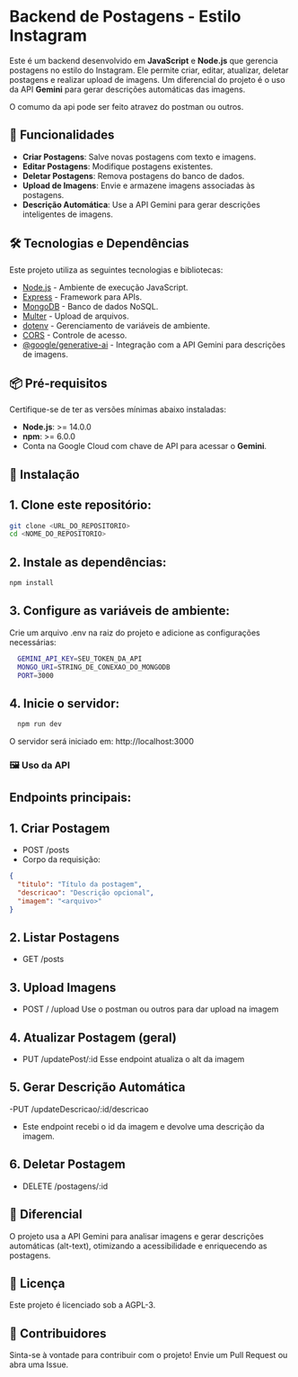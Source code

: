# Backend de Postagens - Estilo Instagram

Este é um backend desenvolvido em **JavaScript** e **Node.js** que gerencia postagens no estilo do Instagram. Ele permite criar, editar, atualizar, deletar postagens e realizar upload de imagens. Um diferencial do projeto é o uso da API **Gemini** para gerar descrições automáticas das imagens.

O comumo da api pode ser feito atravez do postman ou outros.

## 🚀 Funcionalidades

- **Criar Postagens**: Salve novas postagens com texto e imagens.
- **Editar Postagens**: Modifique postagens existentes.
- **Deletar Postagens**: Remova postagens do banco de dados.
- **Upload de Imagens**: Envie e armazene imagens associadas às postagens.
- **Descrição Automática**: Use a API Gemini para gerar descrições inteligentes de imagens.

## 🛠️ Tecnologias e Dependências

Este projeto utiliza as seguintes tecnologias e bibliotecas:

- [Node.js](https://nodejs.org/) - Ambiente de execução JavaScript.
- [Express](https://expressjs.com/) - Framework para APIs.
- [MongoDB](https://www.mongodb.com/) - Banco de dados NoSQL.
- [Multer](https://www.npmjs.com/package/multer) - Upload de arquivos.
- [dotenv](https://www.npmjs.com/package/dotenv) - Gerenciamento de variáveis de ambiente.
- [CORS](https://www.npmjs.com/package/cors) - Controle de acesso.
- [@google/generative-ai](https://www.npmjs.com/package/@google/generative-ai) - Integração com a API Gemini para descrições de imagens.

## 📦 Pré-requisitos

Certifique-se de ter as versões mínimas abaixo instaladas:

- **Node.js**: >= 14.0.0
- **npm**: >= 6.0.0
- Conta na Google Cloud com chave de API para acessar o **Gemini**.

## 📝 Instalação

## 1. Clone este repositório:
   ```bash
   git clone <URL_DO_REPOSITORIO>
   cd <NOME_DO_REPOSITORIO>
   ```

## 2. Instale as dependências:
  ```bash
  npm install
  ```

## 3. Configure as variáveis de ambiente:
Crie um arquivo .env na raiz do projeto e adicione as configurações necessárias:
  ```bash
    GEMINI_API_KEY=SEU_TOKEN_DA_API
    MONGO_URI=STRING_DE_CONEXAO_DO_MONGODB
    PORT=3000
  ```

## 4. Inicie o servidor:
  ```bash
    npm run dev
  ```
O servidor será iniciado em: http://localhost:3000


### 🖼️ Uso da API
## Endpoints principais:
## 1. Criar Postagem
- POST /posts
- Corpo da requisição:
```json
{
  "titulo": "Título da postagem",
  "descricao": "Descrição opcional",
  "imagem": "<arquivo>"
}
```

## 2. Listar Postagens
- GET /posts

## 3. Upload Imagens
- POST / /upload
Use o postman ou outros para dar upload na imagem

## 4. Atualizar Postagem (geral)
- PUT /updatePost/:id
Esse endpoint atualiza o alt da imagem

## 5. Gerar Descrição Automática
-PUT /updateDescricao/:id/descricao
- Este endpoint recebi o id da imagem e devolve uma descrição da imagem.

## 6. Deletar Postagem
- DELETE /postagens/:id

## 🌟 Diferencial
O projeto usa a API Gemini para analisar imagens e gerar descrições automáticas (alt-text), otimizando a acessibilidade e enriquecendo as postagens.

## 📄 Licença
Este projeto é licenciado sob a AGPL-3.

## 👥 Contribuidores
Sinta-se à vontade para contribuir com o projeto! Envie um Pull Request ou abra uma Issue.